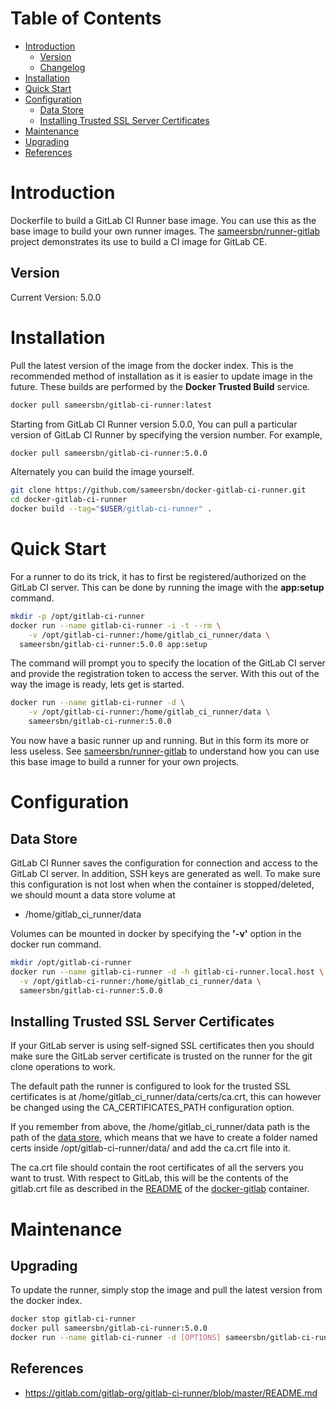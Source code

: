 # Table of Contents
- [Introduction](#introduction)
	- [Version](#version)
	- [Changelog](Changelog.md)
- [Installation](#installation)
- [Quick Start](#quick-start)
- [Configuration](#configuration)
	- [Data Store](#data-store)
	- [Installing Trusted SSL Server Certificates](#installing-trusted-ssl-server-certificates)
- [Maintenance](#maintenance)
- [Upgrading](#upgrading)
- [References](#references)

# Introduction
Dockerfile to build a GitLab CI Runner base image. You can use this as the base image to build your own runner images. The [sameersbn/runner-gitlab](https://github.com/sameersbn/docker-runner-gitlab) project demonstrates its use to build a CI image for GitLab CE.

## Version
Current Version: 5.0.0

# Installation

Pull the latest version of the image from the docker index. This is the recommended method of installation as it is easier to update image in the future. These builds are performed by the **Docker Trusted Build** service.

```bash
docker pull sameersbn/gitlab-ci-runner:latest
```

Starting from GitLab CI Runner version 5.0.0, You can pull a particular version of GitLab CI Runner by specifying the version number. For example,

```bash
docker pull sameersbn/gitlab-ci-runner:5.0.0
```

Alternately you can build the image yourself.

```bash
git clone https://github.com/sameersbn/docker-gitlab-ci-runner.git
cd docker-gitlab-ci-runner
docker build --tag="$USER/gitlab-ci-runner" .
```

# Quick Start
For a runner to do its trick, it has to first be registered/authorized on the GitLab CI server. This can be done by running the image with the **app:setup** command.

```bash
mkdir -p /opt/gitlab-ci-runner
docker run --name gitlab-ci-runner -i -t --rm \
	-v /opt/gitlab-ci-runner:/home/gitlab_ci_runner/data \
  sameersbn/gitlab-ci-runner:5.0.0 app:setup
```

The command will prompt you to specify the location of the GitLab CI server and provide the registration token to access the server. With this out of the way the image is ready, lets get is started.

```bash
docker run --name gitlab-ci-runner -d \
	-v /opt/gitlab-ci-runner:/home/gitlab_ci_runner/data \
	sameersbn/gitlab-ci-runner:5.0.0
```

You now have a basic runner up and running. But in this form its more or less useless. See [sameersbn/runner-gitlab](https://github.com/sameersbn/docker-runner-gitlab) to understand how you can use this base image to build a runner for your own projects.

# Configuration

## Data Store
GitLab CI Runner saves the configuration for connection and access to the GitLab CI server. In addition, SSH keys are generated as well. To make sure this configuration is not lost when when the container is stopped/deleted, we should mount a data store volume at

* /home/gitlab_ci_runner/data

Volumes can be mounted in docker by specifying the **'-v'** option in the docker run command.

```bash
mkdir /opt/gitlab-ci-runner
docker run --name gitlab-ci-runner -d -h gitlab-ci-runner.local.host \
  -v /opt/gitlab-ci-runner:/home/gitlab_ci_runner/data \
  sameersbn/gitlab-ci-runner:5.0.0
```

## Installing Trusted SSL Server Certificates
If your GitLab server is using self-signed SSL certificates then you should make sure the GitLab server certificate is trusted on the runner for the git clone operations to work.

The default path the runner is configured to look for the trusted SSL certificates is at /home/gitlab_ci_runner/data/certs/ca.crt, this can however be changed using the CA_CERTIFICATES_PATH configuration option.

If you remember from above, the /home/gitlab_ci_runner/data path is the path of the [data store](#data-store), which means that we have to create a folder named certs inside /opt/gitlab-ci-runner/data/ and add the ca.crt file into it.

The ca.crt file should contain the root certificates of all the servers you want to trust. With respect to GitLab, this will be the contents of the gitlab.crt file as described in the [README](https://github.com/sameersbn/docker-gitlab/blob/master/README.md#ssl) of the [docker-gitlab](https://github.com/sameersbn/docker-gitlab) container.

# Maintenance

## Upgrading

To update the runner, simply stop the image and pull the latest version from the docker index.

```bash
docker stop gitlab-ci-runner
docker pull sameersbn/gitlab-ci-runner:5.0.0
docker run --name gitlab-ci-runner -d [OPTIONS] sameersbn/gitlab-ci-runner:5.0.0
```

## References
  * https://gitlab.com/gitlab-org/gitlab-ci-runner/blob/master/README.md
